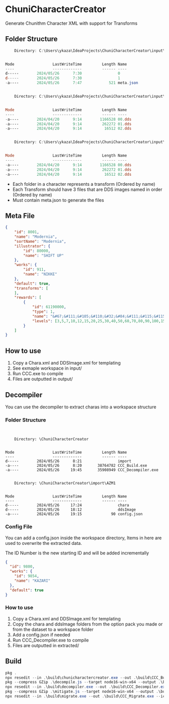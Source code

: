 # ChuniCharacterCreator
Generate Chunithm Character XML with support for Transforms

## Folder Structure
```powershell
    Directory: C:\Users\ykaza\IdeaProjects\ChuniCharacterCreator\input\ANKE\Snow White


Mode                 LastWriteTime         Length Name
----                 -------------         ------ ----
d-----        2024/05/26      7:30                0
d-----        2024/05/26      7:30                1
-a----        2024/05/26      7:47            521 meta.json


    Directory: C:\Users\ykaza\IdeaProjects\ChuniCharacterCreator\input\ANKE\Snow White\0


Mode                 LastWriteTime         Length Name
----                 -------------         ------ ----
-a----        2024/04/20      9:14        1166528 00.dds
-a----        2024/04/20      9:14         262272 01.dds
-a----        2024/04/20      9:14          16512 02.dds


    Directory: C:\Users\ykaza\IdeaProjects\ChuniCharacterCreator\input\ANKE\Snow White\1


Mode                 LastWriteTime         Length Name
----                 -------------         ------ ----
-a----        2024/04/20      9:14        1166528 00.dds
-a----        2024/04/20      9:14         262272 01.dds
-a----        2024/04/20      9:14          16512 02.dds
```
- Each folder in a character represents a transform (Ordered by name)
- Each Transform should have 3 files that are DDS images named in order (Ordered by name)
- Must contain meta.json to generate the files

## Meta File
```json
{
	"id": 8001,
	"name": "Modernia",
	"sortName": "Modernia",
	"illustrator": {
		"id": 80000,
		"name": "SHIFT UP"
	},
	"works": {
		"id": 911,
		"name": "NIKKE"
	},
	"default": true,
	"transforms": [
	],
	"rewards": [
		{
			"id": 61190000,
			"type": 1,
			"name": "&#67;&#111;&#105;&#110;&#32;&#84;&#111;&#115;&#115;&#32;&#83;&#101;&#101;&#100;&#215;1",
			"levels": [3,5,7,10,12,15,20,25,30,40,50,60,70,80,90,100,150,200]
		}
	]
}
```

## How to use
1. Copy a Chara.xml and DDSImage.xml for templating
2. See exmaple workspace in input/
3. Run CCC.exe to compile
4. Files are outputted in output/

## Decompiler
You can use the decompiler to extract charas into a workspace structure
### Folder Structure
```powersell


    Directory: \ChuniCharacterCreator


Mode                 LastWriteTime         Length Name
----                 -------------         ------ ----
d-----        2024/05/26      8:21                import
-a----        2024/05/26      8:20       38764782 CCC_Build.exe
-a----        2024/05/26     19:45       35908949 CCC_Decompiler.exe


    Directory: \ChuniCharacterCreator\import\AZM1


Mode                 LastWriteTime         Length Name
----                 -------------         ------ ----
d-----        2024/05/26     17:24                chara
d-----        2024/05/26     18:12                ddsImage
-a----        2024/05/26     19:15             90 config.json
```
### Config File
You can add a config.json inside the workspace directory, Items in here are used to overwrite the extracted data.

The ID Number is the new starting ID and will be added incrementally
```json
{
  "id": 9800,
  "works": {
    "id": 9854,
    "name": "KAZARI"
  },
  "default": true
}
```
### How to use
1. Copy a Chara.xml and DDSImage.xml for templating
2. Copy the chara and ddsImage folders from the option pack you made or from the dataset to a workspace folder
3. Add a config.json if needed
4. Run CCC_Decompiler.exe to compile
5. Files are outputted in extracted/

## Build
```powershell
pkg .
npx resedit --in .\build\chunicharactercreator.exe --out .\build\CCC_Build.exe --icon 1,..\sos-kirishima\icon.ico --no-grow --company-name "Academy City Research P.S.R." --file-description "Chunithm XML Compiler" --product-version 1.0.0.0 --product-name 'ChuniCharacterCreator'
pkg --compress GZip .\decompile.js --target node16-win-x64 --output .\build\decompiler.exe
npx resedit --in .\build\decompiler.exe --out .\build\CCC_Decompiler.exe --icon 1,..\sos-kirishima\icon.ico --no-grow --company-name "Academy City Research P.S.R." --file-description "Chunithm XML Decompiler" --product-version 1.0.0.0 --product-name 'ChuniCharacterCreator'
pkg --compress GZip .\mitigate.js --target node16-win-x64 --output .\build\migrate.exe
npx resedit --in .\build\migrate.exe --out .\build\CCC_Migrate.exe --icon 1,..\sos-kirishima\icon.ico --no-grow --company-name "Academy City Research P.S.R." --file-description "Chunithm XML Decompiler" --product-version 1.0.0.0 --product-name 'ChuniCharacterCreator'
```
